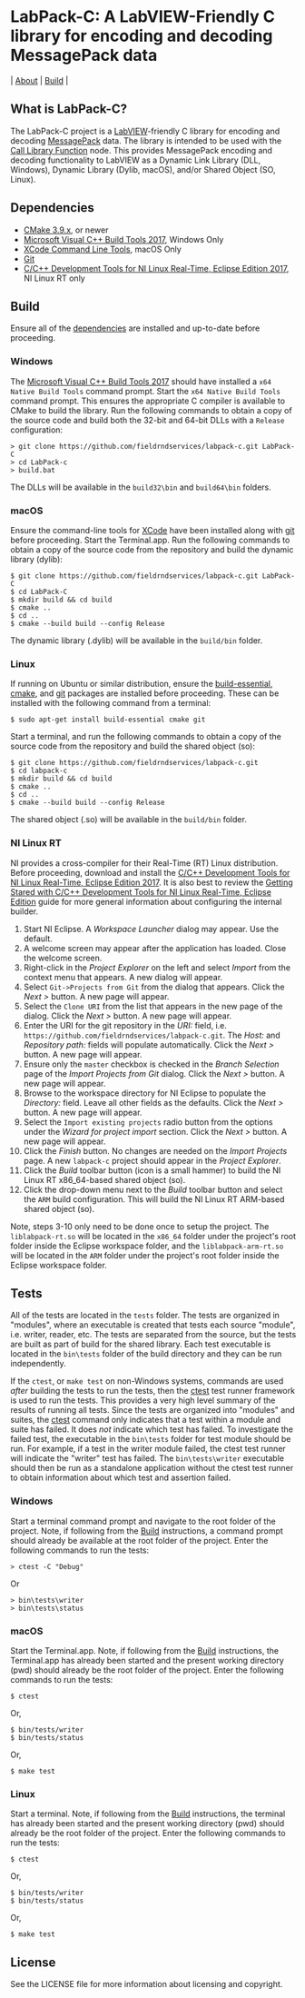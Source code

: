 # LabPack-C: A LabVIEW-Friendly C library for encoding and decoding MessagePack data

| [About](#what-is-labpack-c) | [Build](#build) |

## What is LabPack-C?

The LabPack-C project is a [LabVIEW](http://www.ni.com/labview)-friendly C library for encoding and decoding [MessagePack](http://www.msgpack.org) data. The library is intended to be used with the [Call Library Function](http://zone.ni.com/reference/en-XX/help/371361P-01/glang/call_library_function/) node. This provides MessagePack encoding and decoding functionality to LabVIEW as a Dynamic Link Library (DLL, Windows), Dynamic Library (Dylib, macOS), and/or Shared Object (SO, Linux).

## Dependencies

- [CMake 3.9.x](https://cmake.org/), or newer
- [Microsoft Visual C++ Build Tools 2017](https://www.visualstudio.com/downloads/#build-tools-for-visual-studio-2017), Windows Only
- [XCode Command Line Tools](https://developer.apple.com/xcode/features/), macOS Only
- [Git](https://git-scm.com/)
- [C/C++ Development Tools for NI Linux Real-Time, Eclipse Edition 2017](http://www.ni.com/download/labview-real-time-module-2017/6731/en/), NI Linux RT only

## Build

Ensure all of the [dependencies](#dependencies) are installed and up-to-date before proceeding.

### Windows

The [Microsoft Visual C++ Build Tools 2017](https://www.visualstudio.com/downloads/#build-tools-for-visual-studio-2017) should have installed a `x64 Native Build Tools` command prompt. Start the `x64 Native Build Tools` command prompt. This ensures the appropriate C compiler is available to CMake to build the library. Run the following commands to obtain a copy of the source code and build both the 32-bit and 64-bit DLLs with a `Release` configuration:

    > git clone https://github.com/fieldrndservices/labpack-c.git LabPack-C
    > cd LabPack-c
    > build.bat

The DLLs will be available in the `build32\bin` and `build64\bin` folders. 

### macOS

Ensure the command-line tools for [XCode](https://developer.apple.com/xcode/) have been installed along with [git](https://git-scm.com/) before proceeding. Start the Terminal.app. Run the following commands to obtain a copy of the source code from the repository and build the dynamic library (dylib):

    $ git clone https://github.com/fieldrndservices/labpack-c.git LabPack-C
    $ cd LabPack-C
    $ mkdir build && cd build
    $ cmake ..
    $ cd ..
    $ cmake --build build --config Release

The dynamic library (.dylib) will be available in the `build/bin` folder.

### Linux

If running on Ubuntu or similar distribution, ensure the [build-essential](https://packages.ubuntu.com/trusty/build-essential), [cmake](https://packages.ubuntu.com/trusty/cmake), and [git](https://packages.ubuntu.com/trusty/git) packages are installed before proceeding. These can be installed with the following command from a terminal:

    $ sudo apt-get install build-essential cmake git

Start a terminal, and run the following commands to obtain a copy of the source code from the repository and build the shared object (so):

    $ git clone https://github.com/fieldrndservices/labpack-c.git
    $ cd labpack-c
    $ mkdir build && cd build
    $ cmake ..
    $ cd ..
    $ cmake --build build --config Release

The shared object (.so) will be available in the `build/bin` folder.

### NI Linux RT

NI provides a cross-compiler for their Real-Time (RT) Linux distribution. Before proceeding, download and install the [C/C++ Development Tools for NI Linux Real-Time, Eclipse Edition 2017](http://www.ni.com/download/labview-real-time-module-2017/6731/en/). It is also best to review the [Getting Stared with C/C++ Development Tools for NI Linux Real-Time, Eclipse Edition](http://www.ni.com/tutorial/14625/en/) guide for more general information about configuring the internal builder.

1. Start NI Eclipse. A _Workspace Launcher_ dialog may appear. Use the default.
2. A welcome screen may appear after the application has loaded. Close the welcome screen.
3. Right-click in the _Project Explorer_ on the left and select _Import_ from the context menu that appears. A new dialog will appear.
4. Select `Git->Projects from Git` from the dialog that appears. Click the _Next >_ button. A new page will appear.
5. Select the `Clone URI` from the list that appears in the new page of the dialog. Click the _Next >_ button. A new page will appear.
6. Enter the URI for the git repository in the _URI:_ field, i.e. `https://github.com/fieldrndservices/labpack-c.git`. The _Host:_ and _Repository path:_ fields will populate automatically. Click the _Next >_ button. A new page will appear.
7. Ensure only the `master` checkbox is checked in the _Branch Selection_ page of the _Import Projects from Git_ dialog. Click the _Next >_ button. A new page will appear.
8. Browse to the workspace directory for NI Eclipse to populate the _Directory:_ field. Leave all other fields as the defaults. Click the _Next >_ button. A new page will appear.
9. Select the `Import existing projects` radio button from the options under the _Wizard for project import_ section. Click the _Next >_ button. A new page will appear.
10. Click the _Finish_ button. No changes are needed on the _Import Projects_ page. A new `labpack-c` project should appear in the _Project Explorer_.
11. Click the _Build_ toolbar button (icon is a small hammer) to build the NI Linux RT x86_64-based shared object (so).
12. Click the drop-down menu next to the _Build_ toolbar button and select the `ARM` build configuration. This will build the NI Linux RT ARM-based shared object (so).

Note, steps 3-10 only need to be done once to setup the project. The `liblabpack-rt.so` will be located in the `x86_64` folder under the project's root folder inside the Eclipse workspace folder, and the `liblabpack-arm-rt.so` will be located in the `ARM` folder under the project's root folder inside the Eclipse workspace folder.

## Tests

All of the tests are located in the `tests` folder. The tests are organized in "modules", where an executable is created that tests each source "module", i.e. writer, reader, etc. The tests are separated from the source, but the tests are built as part of build for the shared library. Each test executable is located in the `bin\tests` folder of the build directory and they can be run independently.

If the `ctest`, or `make test` on non-Windows systems, commands are used _after_ building the tests to run the tests, then the [ctest](https://cmake.org/Wiki/CMake/Testing_With_CTest) test runner framework is used to run the tests. This provides a very high level summary of the results of running all tests. Since the tests are organized into "modules" and suites, the [ctest](https://cmake.org/cmake/help/v3.9/manual/ctest.1.html) command only indicates that a test within a module and suite has failed. It does _not_ indicate which test has failed. To investigate the failed test, the executable in the `bin\tests` folder for test module should be run. For example, if a test in the writer module failed, the ctest test runner will indicate the "writer" test has failed. The `bin\tests\writer` executable should then be run as a standalone application without the ctest test runner to obtain information about which test and assertion failed.

### Windows

Start a terminal command prompt and navigate to the root folder of the project. Note, if following from the [Build](#build) instructions, a command prompt should already be available at the root folder of the project. Enter the following commands to run the tests:

    > ctest -C "Debug"

Or

    > bin\tests\writer
    > bin\tests\status

### macOS

Start the Terminal.app. Note, if following from the [Build](#build) instructions, the Terminal.app has already been started and the present working directory (pwd) should already be the root folder of the project. Enter the following commands to run the tests:

    $ ctest

Or,

    $ bin/tests/writer
    $ bin/tests/status

Or,

    $ make test

### Linux

Start a terminal. Note, if following from the [Build](#build) instructions, the terminal has already been started and the present working directory (pwd) should already be the root folder of the project. Enter the following commands to run the tests:

    $ ctest

Or,

    $ bin/tests/writer
    $ bin/tests/status

Or,

    $ make test

## License

See the LICENSE file for more information about licensing and copyright.


